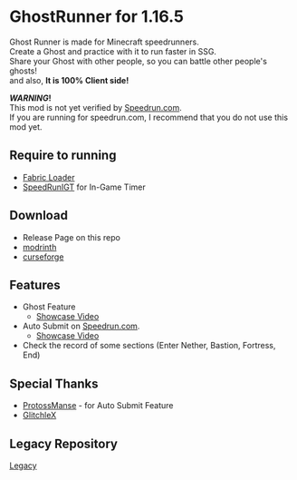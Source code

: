 # GhostRunner for 1.16.5

Ghost Runner is made for Minecraft speedrunners.
\
Create a Ghost and practice with it to run faster in SSG.
\
Share your Ghost with other people, so you can battle other people's ghosts!
\
and also, **It is 100% Client side!**

**_WARNING_!**
\
This mod is not yet verified by [Speedrun.com](https://speedrun.com/mc).
\
If you are running for speedrun.com, I recommend that you do not use this mod yet.

## Require to running
- [Fabric Loader](https://fabricmc.net/use/)
- [SpeedRunIGT](https://github.com/RedLime/SpeedRunIGT) for In-Game Timer

## Download
- Release Page on this repo
- [modrinth](https://modrinth.com/mod/ghost-runner)
- [curseforge](https://www.curseforge.com/minecraft/mc-mods/ghost-runner)

## Features
- Ghost Feature
  - [Showcase Video](https://www.youtube.com/watch?v=LYr23gq3tg4)
- Auto Submit on [Speedrun.com](https://speedrun.com/mc).
  - [Showcase Video](https://www.youtube.com/watch?v=QSYImJZejDk)
- Check the record of some sections (Enter Nether, Bastion, Fortress, End)

## Special Thanks
- [ProtossManse](https://github.com/ProtossManse) - for Auto Submit Feature
- [GlitchleX](https://github.com/GlitchleX)

## Legacy Repository
[Legacy](https://github.com/RedLime/GhostRunner-Legacy)